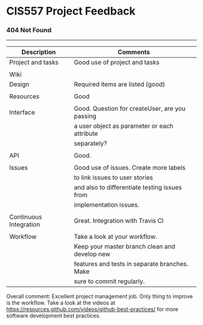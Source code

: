 # CIS557 Project Feedback
### 404 Not Found
---
| Description                                         |                 Comments                          |
| ----------------------------------------------------| ------------------------------------------------- |
| Project and tasks                                   | Good use of project and tasks                     |             
|                                                     |                                                   |
| Wiki                                                |                                                   |
|   Design                                            | Required items are listed (good)                  |
|                                                     |                                                   |
|   Resources                                         | Good                                              |     
|                                                     |                                                   |
|   Interface                                         | Good. Question for createUser, are you passing    |
|                                                     | a user object as parameter or each attribute      |
|                                                     | separately?                                       |
|                                                     |                                                   |
|   API                                               | Good.                                             |
|                                                     |                                                   |
|   Issues                                            | Good use of issues. Create more labels            |
|                                                     | to link issues to user stories                    |
|                                                     | and also to differentiate testing issues from     |
|                                                     | implementation issues.                            |
|                                                     |                                                   |
| Continuous Integration                              | Great. Integration with Travis CI                 |
|                                                     |                                                   |
| Workflow                                            | Take a look at your workflow.                     |
|                                                     | Keep your master branch clean and develop new     |
|                                                     | features and tests in separate branches. Make     |
|                                                     | sure to commit regularly.                         |

Overall comment: Excellent project management job. Only thing to improve is the workflow.
Take a look at the videos at https://resources.github.com/videos/github-best-practices/ for more
software development best practices.
